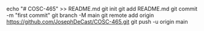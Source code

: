 echo "# COSC-465" >> README.md
  git init
  git add README.md
  git commit -m "first commit"
  git branch -M main
  git remote add origin https://github.com/JosephDeCast/COSC-465.git
  git push -u origin main

